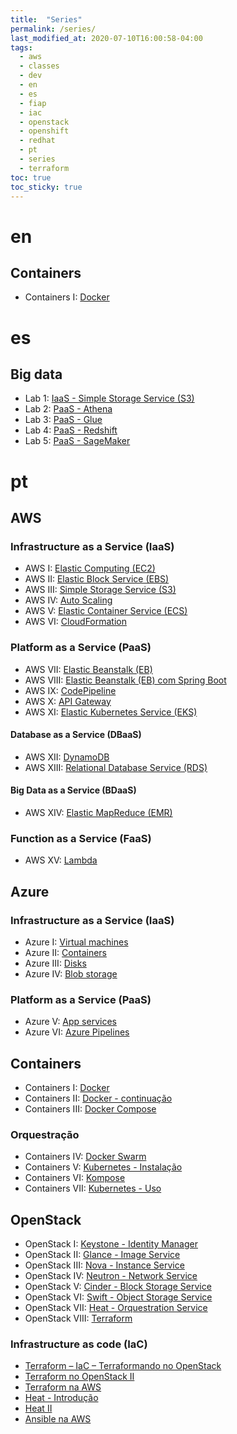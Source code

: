 ```yaml
---
title:  "Series"
permalink: /series/
last_modified_at: 2020-07-10T16:00:58-04:00
tags:
  - aws
  - classes
  - dev
  - en
  - es
  - fiap
  - iac
  - openstack
  - openshift
  - redhat
  - pt
  - series
  - terraform
toc: true
toc_sticky: true
---
```


# en

## Containers
- Containers I: [Docker](/codethedream)

# es

## Big data
- Lab 1: [IaaS - Simple Storage Service (S3)](/iffe-mbd)
- Lab 2: [PaaS - Athena](/iffe-mbd)
- Lab 3: [PaaS - Glue](/iffe-mbd)
- Lab 4: [PaaS - Redshift](/iffe-mbd)
- Lab 5: [PaaS - SageMaker](/iffe-mbd)

# pt

## AWS

### Infrastructure as a Service (IaaS)
- AWS I: [Elastic Computing (EC2)](/aws1-ec2)
- AWS II: [Elastic Block Service (EBS)](/aws2-ebs)
- AWS III: [Simple Storage Service (S3)](/aws3-s3)
- AWS IV: [Auto Scaling](/aws4-autoscaling)
- AWS V: [Elastic Container Service (ECS)](/aws5-ecs)
- AWS VI: [CloudFormation](/aws6-cloudformation)

### Platform as a Service (PaaS)
- AWS VII: [Elastic Beanstalk (EB)](/aws7-eb)
- AWS VIII: [Elastic Beanstalk (EB) com Spring Boot](/aws8-eb-springboot)
- AWS IX: [CodePipeline](/aws9-cp)
- AWS X: [API Gateway](/aws10-apigw)
- AWS XI: [Elastic Kubernetes Service (EKS)](/aws11-eks)

#### Database as a Service (DBaaS)
- AWS XII: [DynamoDB](/aws12-dynamodb)
- AWS XIII: [Relational Database Service (RDS)](/aws13-rds)

#### Big Data as a Service (BDaaS)
- AWS XIV: [Elastic MapReduce (EMR)](/aws14-emr)

### Function as a Service (FaaS)
- AWS XV: [Lambda](/aws15-lambda)

## Azure

### Infrastructure as a Service (IaaS)
- Azure I: [Virtual machines](/azure1-vm)
- Azure II: [Containers](/azure2-container)
- Azure III: [Disks](/azure3-disk)
- Azure IV: [Blob storage](/azure4-blob)

### Platform as a Service (PaaS)
- Azure V: [App services](/azure5-app)
- Azure VI: [Azure Pipelines](/azure6-pipeline)

## Containers
- Containers I: [Docker](/containers1-docker)
- Containers II: [Docker - continuação](/containers2-docker2)
- Containers III: [Docker Compose](/containers3-docker-compose)

### Orquestração
- Containers IV: [Docker Swarm](/containers4-docker-swarm)
- Containers V: [Kubernetes - Instalação](/containers5-k8s-install)
- Containers VI: [Kompose](/containers6-kompose)
- Containers VII: [Kubernetes - Uso](/containers7-k8s-use)

## OpenStack
- OpenStack I: [Keystone - Identity Manager](/openstack1-keystone)
- OpenStack II: [Glance - Image Service](/openstack2-glance)
- OpenStack III: [Nova - Instance Service](/openstack3-nova)
- OpenStack IV: [Neutron - Network Service](/openstack4-neutron)
- OpenStack V: [Cinder - Block Storage Service](/openstack5-cinder)
- OpenStack VI: [Swift - Object Storage Service](/openstack6-swift)
- OpenStack VII: [Heat - Orquestration Service](/openstack7-heat)
- OpenStack VIII: [Terraform](/openstack8-terraform)

### Infrastructure as code (IaC)
- [Terraform – IaC – Terraformando no OpenStack](/terraformando-openstack)
- [Terraform no OpenStack II](/openstack8-terraform)
- [Terraform na AWS](/iac-terraform-aws)
- [Heat - Introdução](/heat-introducao)
- [Heat II](/openstack7-heat)
- [Ansible na AWS](/iac-ansible-aws)
